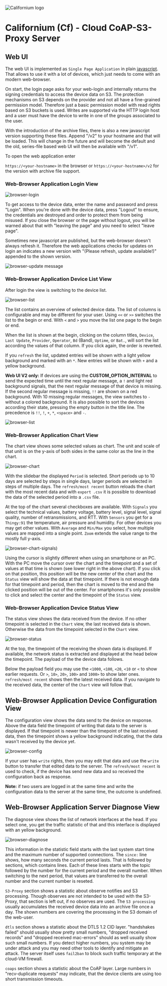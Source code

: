 ![Californium logo](../../../cf_64.png)

# Californium (Cf) - Cloud CoAP-S3-Proxy Server

## Web UI

The web UI is implemented as `Single Page Application` in plain [javascript](../src/main/resources/app.js). That allows to use it with a lot of devices, which just needs to come with an modern web-browser.

On start, the login page asks for your web-login and internally returns the signing credentials to access the device data on S3. The protection mechanisms on S3 depends on the provider and not all have a fine-grained permission model. Therefore just a basic permission model with read rights based on S3 buckets is used. Writes are supported via the HTTP login host and a user must have the device to write in one of the groups associated to the user.

With the introduction of the archive files, there is also a new javascript version supporting these files. Append "/v2" to your hostname and that will be loaded. This will change in the future and will become the default and the old, series-file based web UI will then be available with "/v1".

To open the web application enter 

`https://<your-hostname>` in the browser or `https://<your-hostname>/v2` for the version with archive file support.

### Web-Browser Application Login View

![browser-login](./S3-proxy-login.png)

To get access to the device data, enter the name and password and press "Login". When you're done with the device data, press "Logout" to ensure, the credentials are destroyed and order to protect them from being misused. If you close the browser or the page without logout, you will be warned about that with "leaving the page" and you need to select "leave page".

Sometimes new javascript are published, but the web-browser doesn't always refresh it. Therefore the web applications checks for updates on login an indicates a new version with "(Please refresh, update available!)" appended to the shown version.

![browser-update message](./S3-proxy-update-message.png)

### Web-Browser Application Device List View

After login the view is switching to the device list.

![browser-list](./S3-proxy-list.png)

The list contains an overview of selected device data. The list of columns is configurable and may be different for your user. Using `<<` or `>>` switches the list to the begin or end. With `<` and `>` you move the list one page to the begin or end.

When the list is shown at the begin, clicking on the column titles, `Device`, `Last Update`, `Provider`, `Operator`, `Bd` (Band), `Uptime`, or `Bat.`, will sort the list according the values of that column. If you click again, the order is reverted.

If you `refresh` the list, updated entries will be shown with a light yellow background and marked with an `*`. New entries will be shown with `+` and a yellow background.

**Web UI V2 only:** If devices are using the **CUSTOM_OPTION_INTERVAL** to send the expected time until the next regular message, a `!` and light red background signals, that the next regular message of that device is missing. If the second regular message is missing, `!!` are shown on a red background. With 10 missing regular messages, the view switches to `-` without a colored background. It is also possible to sort the devices according their state, pressing the empty button in the title line. The precedence is `!!`, `!`, `+`, `*`, `<space>` and `-`.

![browser-list](./S3-proxy-list-new.png)

### Web-Browser Application Chart View

The chart view shows some selected values as chart. The unit and scale of that unit is on the y-axis of both sides in the same color as the line in the chart.

![browser-chart](./S3-proxy-chart.png)

With the slidebar the displayed `Period` is selected. Short periods up to 10 days are selected by steps in single days, larger periods are selected in steps of multiple days. The `refresh/most recent` button reloads the chart with the most recent data and with `export .csv` it is possible to download the data of the selected period into a `.csv` file.

At the top of the chart several checkboxes are available. With `Signals` you select the technical values, battery voltage, battery level, signal level, signal quality, number of retransmissions, and RTT. With `Sensors` you get for a `Thingy:91` the temperature, air pressure and humidity. For other devices you may get other values. With `Average` and `Min/Max` you select, how multiple values are mapped into a single point. `Zoom` extends the value range to the mostly full y-axis.

![browser-chart-signals](./S3-proxy-chart-signals.png))

Using the cursor is slightly different when using an smartphone or an PC. With the PC move the cursor over the chart and the timepoint and a set of values at that time is shown (see lower right in the above chart). If you click on that position, this position will be the new center of the chart and the `Status` view will show the data at that timepoint. If there is not enough data for that timepoint and period, then the chart is moved to the end and the clicked position will be out of the center. For smartphones it's only possible to click and select the center and the timepoint of the `Status` view.

### Web-Browser Application Device Status View

The status view shows the data received from the device. If no other timepoint is selected in the `Chart` view, the last received data is shown. Otherwise the data from the timepoint selected in the `Chart` view.

![browser-status](./S3-proxy-status.png)

At the top, the timepoint of the receiving the shown data is displayed. If available, the network status is extracted and displayed at the head below the timepoint. The payload of the the device data follows.

Below the payload field you may use the `<1000`, `<100`, `<20`, `<10` or `<` to show earlier requests. Or `>`, `10>`, `20>`, `100>` and `1000>` to show later ones. `refresh/most recent` shows then the latest received data. If you navigate to the received data, the center of the  `Chart` view will follow that.

## Web-Browser Application Device Configuration View

The configuration view shows the data send to the device on response. Above the data field the timepoint of writing that data to the server is displayed. If that timepoint is newer than the timepoint of the last received data, then the timepoint shows a yellow background indicating, that the data wasn't received by the device yet.

![browser-config](./S3-proxy-config.png)

If your user has `write` rights, then you may edit that data and use the `write` button to transfer that edited data to the server. The `refresh/most recent` is used to check, if the device has send new data and so received the configuration back as response.

**Note:** if two users are logged in at the same time and write the configuration data to the server at the same time, the outcome is undefined.

## Web-Browser Application Server Diagnose View

The diagnose view shows the list of network interfaces at the head. If you select one, you get the traffic statistic of that and this interface is displayed with an yellow background.

![browser-diagnose](./S3-proxy-diagnose.png)

This information in the statistic field starts with the last system start time and the maximum number of supported connections. The `since:` line shows, how many seconds the current period lasts. That is followed by sections, which contains lines. Each of these lines starts with the topic followed by the number for the current period and the overall number. When switching to the next period, that values are transferred to the overall number and the current number is reseted.

`S3-Proxy` section shows a statistic about observe notifies and S3 processing. Though observes are not intended to be used with the S3-Proxy, that section is left out, if no observes are used. The `S3 processing` usually accumulates the received device data into an archive file once a day. The shown numbers are covering the processing in the S3 domain of the web-user.

`dtls` section shows a statistic about the DTLS 1.2 CID layer. "handshakes failed" should usually show pretty small numbers, "dropped received records" and "dropped received mac-errors" should as well usually show such small numbers. If you detect higher numbers, you system may be under attack and you may need other tools to identify and mitigate an attack. The server itself uses `fail2ban` to block such traffic temporary at the cloud-VM firewall.

`coaps` section shows a statistic about the CoAP layer. Large numbers in "recv-duplicate requests" may indicate, that the device clients are using too short transmission timeouts.

